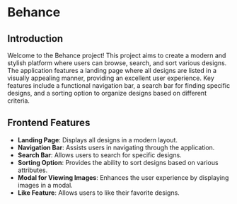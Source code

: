 # Behance

## Introduction

Welcome to the Behance project! This project aims to create a modern and stylish platform where users can browse, search, and sort various designs. The application features a landing page where all designs are listed in a visually appealing manner, providing an excellent user experience. Key features include a functional navigation bar, a search bar for finding specific designs, and a sorting option to organize designs based on different criteria.

## Frontend Features

- **Landing Page**: Displays all designs in a modern layout.
- **Navigation Bar**: Assists users in navigating through the application.
- **Search Bar**: Allows users to search for specific designs.
- **Sorting Option**: Provides the ability to sort designs based on various attributes.
- **Modal for Viewing Images**: Enhances the user experience by displaying images in a modal.
- **Like Feature**: Allows users to like their favorite designs.



